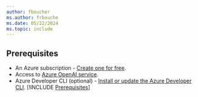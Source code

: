 ```yaml
---
author: fboucher
ms.author: frbouche
ms.date: 05/22/2024
ms.topic: include
---
```


## Prerequisites

- An Azure subscription - [Create one for free](https://azure.microsoft.com/free).
- Access to [Azure OpenAI service](/azure/ai-services/openai/overview#how-do-i-get-access-to-azure-openai).
- Azure Developer CLI (optional) - [Install or update the Azure Developer CLI](/azure/developer/azure-developer-cli/install-azd).
[!INCLUDE [Prerequisites](../../../../includes/dotnet-prerequisites.md)]
